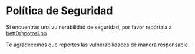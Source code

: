 # Política de Seguridad

Si encuentras una vulnerabilidad de seguridad, por favor repórtala a bett0@potosi.bo

Te agradecemos que reportes las vulnerabilidades de manera responsable.
